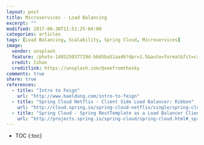 ```yaml
---
layout: post
title: Microservices - Load Balancing
excerpt: ""
modified: 2017-08-30T11:51:25-04:00
categories: articles
tags: [Load Balancing, Scalability, Spring Cloud, Microservices]
image:
  vendor: unsplash
  feature: /photo-1485250377294-bb65ba51aa46?dpr=1.5&auto=format&fit=crop&w=1500&h=902&q=80&cs=tinysrgb&crop=
  credit: Ishan
  creditlink: https://unsplash.com/@seefromthesky
comments: true
share: true
references:
  - title: "Intro to Feign"
    url: "http://www.baeldung.com/intro-to-feign"
  - title: "Spring Cloud Netflix - Client Side Load Balancer: Ribbon"
    url: "http://cloud.spring.io/spring-cloud-netflix/single/spring-cloud-netflix.html#spring-cloud-ribbon"
  - title: "Spring Cloud - Spring RestTemplate as a Load Balancer Client"
    url: "http://projects.spring.io/spring-cloud/spring-cloud.html#_spring_resttemplate_as_a_load_balancer_client"
---
```


* TOC
{:toc}
